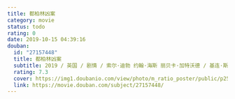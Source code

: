 ```yaml
---
title: 都柏林凶案
category: movie
status: todo
rating: 0
date: 2019-10-15 04:39:16
douban:
  id: "27157448"
  title: 都柏林凶案
  subtitle: 2019 / 英国 / 剧情 / 索尔·迪勃 约翰·海斯 丽贝卡·加特沃德 / 基连·斯科特 莎拉·格林
  rating: 7.3
  cover: https://img1.doubanio.com/view/photo/m_ratio_poster/public/p2573021997.jpg
  link: https://movie.douban.com/subject/27157448/
---
```


